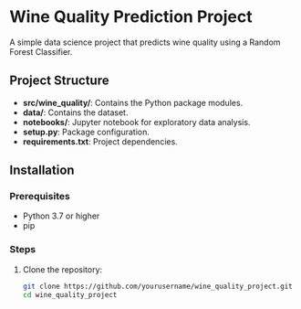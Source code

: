 # Wine Quality Prediction Project

A simple data science project that predicts wine quality using a Random Forest Classifier.

## Project Structure

- **src/wine_quality/**: Contains the Python package modules.
- **data/**: Contains the dataset.
- **notebooks/**: Jupyter notebook for exploratory data analysis.
- **setup.py**: Package configuration.
- **requirements.txt**: Project dependencies.

## Installation

### Prerequisites

- Python 3.7 or higher
- pip

### Steps

1. Clone the repository:

   ```bash
   git clone https://github.com/yourusername/wine_quality_project.git
   cd wine_quality_project

